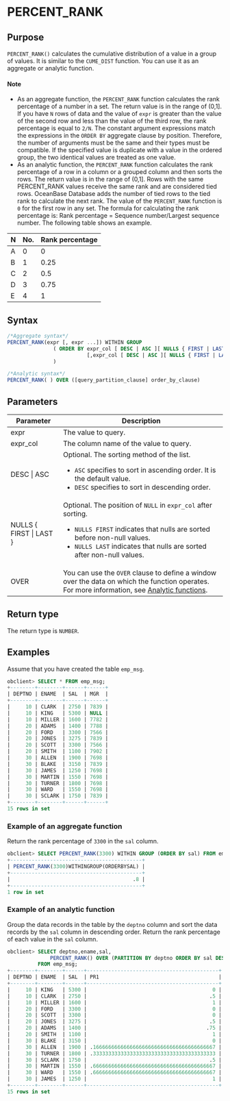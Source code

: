# PERCENT_RANK

## Purpose

`PERCENT_RANK()` calculates the cumulative distribution of a value in a group of values. It is similar to the `CUME_DIST` function. You can use it as an aggregate or analytic function.

  <main id="notice" type='explain'>
    <h4>Note</h4>
    <ul>
    <li>As an aggregate function, the <code>PERCENT_RANK</code> function calculates the rank percentage of a number in a set. The return value is in the range of (0,1]. If you have <code>N</code> rows of data and the value of <code>expr</code> is greater than the value of the second row and less than the value of the third row, the rank percentage is equal to <code>2/N</code>. The constant argument expressions match the expressions in the <code>ORDER BY</code> aggregate clause by position. Therefore, the number of arguments must be the same and their types must be compatible. If the specified value is duplicate with a value in the ordered group, the two identical values are treated as one value. </li>
    <li>As an analytic function, the <code>PERCENT_RANK</code> function calculates the rank percentage of a row in a column or a grouped column and then sorts the rows. The return value is in the range of (0,1]. Rows with the same PERCENT_RANK values receive the same rank and are considered tied rows. OceanBase Database adds the number of tied rows to the tied rank to calculate the next rank. The value of the <code>PERCENT_RANK</code> function is <code>0</code> for the first row in any set. The formula for calculating the rank percentage is: Rank percentage = Sequence number/Largest sequence number. The following table shows an example.</li>
    </ul>
  </main>

| N | No. | Rank percentage |
|---|----|-------|
| A | 0 | 0 |
| B | 1 | 0.25 |
| C | 2 | 0.5 |
| D | 3 | 0.75 |
| E | 4 | 1 |

## Syntax

```sql
/*Aggregate syntax*/
PERCENT_RANK(expr [, expr ...]) WITHIN GROUP
               ( ORDER BY expr_col [ DESC | ASC ][ NULLS { FIRST | LAST } ]
                          [,expr_col [ DESC | ASC ][ NULLS { FIRST | LAST } ]]...
               )

/*Analytic syntax*/
PERCENT_RANK( ) OVER ([query_partition_clause] order_by_clause)
```

## Parameters

| Parameter | Description |
|-------------------------|--------------------------------------------------------------------------------------------------------------------------------------------------------------------------------------------------------------------------|
| expr | The value to query.  |
| expr_col | The column name of the value to query.  |
| DESC \| ASC | Optional. The sorting method of the list.  <ul><li> `ASC` specifies to sort in ascending order. It is the default value.    </li><li> `DESC` specifies to sort in descending order.  </li></ul> |
| NULLS { FIRST \| LAST } | Optional. The position of `NULL` in `expr_col` after sorting.  <ul><li> `NULLS FIRST` indicates that nulls are sorted before non-null values.    </li><li> `NULLS LAST` indicates that nulls are sorted after non-null values. </li></ul> |
| OVER | You can use the `OVER` clause to define a window over the data on which the function operates. For more information, see [Analytic functions](../4.analysis-functions-of-oracle-mode/1.window-function-description-of-oracle-mode.md).  |

## Return type

The return type is `NUMBER`.

## Examples

Assume that you have created the table `emp_msg`.

```sql
obclient> SELECT * FROM emp_msg;
+--------+--------+------+------+
| DEPTNO | ENAME  | SAL  | MGR  |
+--------+--------+------+------+
|     10 | CLARK  | 2750 | 7839 |
|     10 | KING   | 5300 | NULL |
|     10 | MILLER | 1600 | 7782 |
|     20 | ADAMS  | 1400 | 7788 |
|     20 | FORD   | 3300 | 7566 |
|     20 | JONES  | 3275 | 7839 |
|     20 | SCOTT  | 3300 | 7566 |
|     20 | SMITH  | 1100 | 7902 |
|     30 | ALLEN  | 1900 | 7698 |
|     30 | BLAKE  | 3150 | 7839 |
|     30 | JAMES  | 1250 | 7698 |
|     30 | MARTIN | 1550 | 7698 |
|     30 | TURNER | 1800 | 7698 |
|     30 | WARD   | 1550 | 7698 |
|     30 | SCLARK | 1750 | 7839 |
+--------+--------+------+------+
15 rows in set
```

### Example of an aggregate function

Return the rank percentage of `3300` in the `sal` column.

```sql
obclient> SELECT PERCENT_RANK(3300) WITHIN GROUP (ORDER BY sal) FROM emp_msg;
+-------------------------------------------+
| PERCENT_RANK(3300)WITHINGROUP(ORDERBYSAL) |
+-------------------------------------------+
|                                        .8 |
+-------------------------------------------+
1 row in set
```

### Example of an analytic function

Group the data records in the table by the `deptno` column and sort the data records by the `sal` column in descending order. Return the rank percentage of each value in the `sal` column.

```sql
obclient> SELECT deptno,ename,sal,
              PERCENT_RANK() OVER (PARTITION BY deptno ORDER BY sal DESC) AS pr1
          FROM emp_msg;
+--------+--------+------+-------------------------------------------+
| DEPTNO | ENAME  | SAL  | PR1                                       |
+--------+--------+------+-------------------------------------------+
|     10 | KING   | 5300 |                                         0 |
|     10 | CLARK  | 2750 |                                        .5 |
|     10 | MILLER | 1600 |                                         1 |
|     20 | FORD   | 3300 |                                         0 |
|     20 | SCOTT  | 3300 |                                         0 |
|     20 | JONES  | 3275 |                                        .5 |
|     20 | ADAMS  | 1400 |                                       .75 |
|     20 | SMITH  | 1100 |                                         1 |
|     30 | BLAKE  | 3150 |                                         0 |
|     30 | ALLEN  | 1900 | .1666666666666666666666666666666666666667 |
|     30 | TURNER | 1800 | .3333333333333333333333333333333333333333 |
|     30 | SCLARK | 1750 |                                        .5 |
|     30 | MARTIN | 1550 | .6666666666666666666666666666666666666667 |
|     30 | WARD   | 1550 | .6666666666666666666666666666666666666667 |
|     30 | JAMES  | 1250 |                                         1 |
+--------+--------+------+-------------------------------------------+
15 rows in set
```
